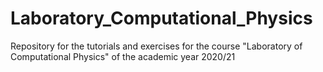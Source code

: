# Laboratory_Computational_Physics
Repository for the tutorials and exercises for the course "Laboratory of Computational Physics" of the academic year 2020/21
